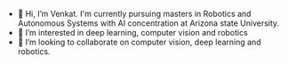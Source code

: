 - 👋 Hi, I’m Venkat. I'm currently pursuing masters in Robotics and Autonomous Systems with AI concentration at Arizona state University. 
- 👀 I’m interested in deep learning, computer vision and robotics
- 💞️ I’m looking to collaborate on computer vision, deep learning and robotics.


